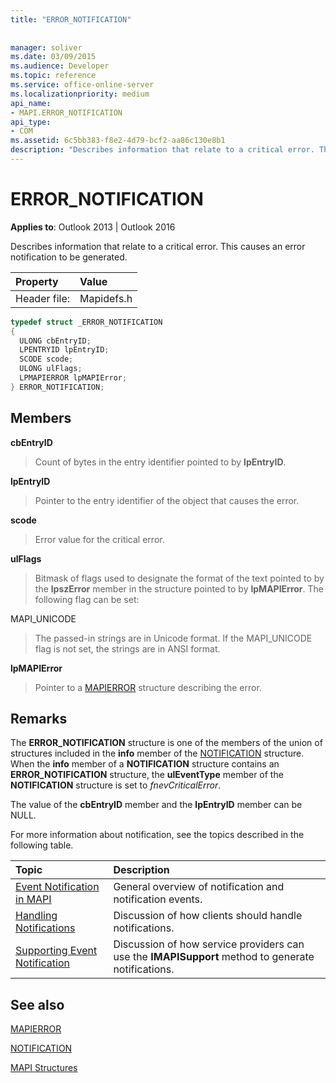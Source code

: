 ```yaml
---
title: "ERROR_NOTIFICATION"
 
 
manager: soliver
ms.date: 03/09/2015
ms.audience: Developer
ms.topic: reference
ms.service: office-online-server
ms.localizationpriority: medium
api_name:
- MAPI.ERROR_NOTIFICATION
api_type:
- COM
ms.assetid: 6c5bb383-f8e2-4d79-bcf2-aa86c130e8b1
description: "Describes information that relate to a critical error. This causes an error notification to be generated."
---
```


# ERROR_NOTIFICATION

  
  
**Applies to**: Outlook 2013 | Outlook 2016 
  
Describes information that relate to a critical error. This causes an error notification to be generated. 
  
|Property |Value |
|:-----|:-----|
|Header file:  <br/> |Mapidefs.h  <br/> |
   
```cpp
typedef struct _ERROR_NOTIFICATION
{
  ULONG cbEntryID;
  LPENTRYID lpEntryID;
  SCODE scode;
  ULONG ulFlags;
  LPMAPIERROR lpMAPIError;
} ERROR_NOTIFICATION;
```

## Members

 **cbEntryID**
  
> Count of bytes in the entry identifier pointed to by **lpEntryID**. 
    
 **lpEntryID**
  
> Pointer to the entry identifier of the object that causes the error.
    
 **scode**
  
> Error value for the critical error. 
    
 **ulFlags**
  
> Bitmask of flags used to designate the format of the text pointed to by the **lpszError** member in the structure pointed to by **lpMAPIError**. The following flag can be set:
    
MAPI_UNICODE 
  
> The passed-in strings are in Unicode format. If the MAPI_UNICODE flag is not set, the strings are in ANSI format.
    
 **lpMAPIError**
  
> Pointer to a [MAPIERROR](mapierror.md) structure describing the error. 
    
## Remarks

The **ERROR_NOTIFICATION** structure is one of the members of the union of structures included in the **info** member of the [NOTIFICATION](notification.md) structure. When the **info** member of a **NOTIFICATION** structure contains an **ERROR_NOTIFICATION** structure, the **ulEventType** member of the **NOTIFICATION** structure is set to  _fnevCriticalError_.
  
The value of the **cbEntryID** member and the **lpEntryID** member can be NULL. 
  
For more information about notification, see the topics described in the following table.
  
|**Topic**|**Description**|
|:-----|:-----|
|[Event Notification in MAPI](event-notification-in-mapi.md) <br/> |General overview of notification and notification events. |
|[Handling Notifications](handling-notifications.md) <br/> |Discussion of how clients should handle notifications. |
|[Supporting Event Notification](supporting-event-notification.md) <br/> |Discussion of how service providers can use the **IMAPISupport** method to generate notifications. |
   
## See also



[MAPIERROR](mapierror.md)
  
[NOTIFICATION](notification.md)


[MAPI Structures](mapi-structures.md)

